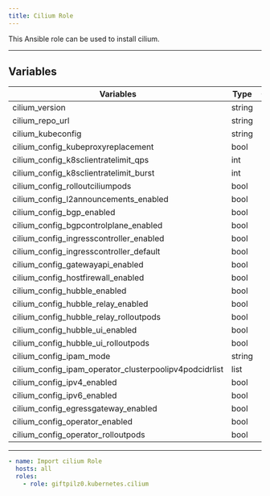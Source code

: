 ```yaml
---
title: Cilium Role
---
```


This Ansible role can be used to install cilium.

______________________________________________________________________

## Variables

| Variables                                              | Type   | Options | Defaults                  |
| ------------------------------------------------------ | ------ | ------- | ------------------------- |
| cilium_version                                         | string | ---     | 1.15.7                    |
| cilium_repo_url                                        | string | ---     | https://helm.cilium.io    |
| cilium_kubeconfig                                      | string | ---     | /etc/rancher/k3s/k3s.yaml |
| cilium_config_kubeproxyreplacement                     | bool   | ---     | false                     |
| cilium_config_k8sclientratelimit_qps                   | int    | ---     | 10                        |
| cilium_config_k8sclientratelimit_burst                 | int    | ---     | 20                        |
| cilium_config_rolloutciliumpods                        | bool   | ---     | false                     |
| cilium_config_l2announcements_enabled                  | bool   | ---     | false                     |
| cilium_config_bgp_enabled                              | bool   | ---     | false                     |
| cilium_config_bgpcontrolplane_enabled                  | bool   | ---     | false                     |
| cilium_config_ingresscontroller_enabled                | bool   | ---     | false                     |
| cilium_config_ingresscontroller_default                | bool   | ---     | false                     |
| cilium_config_gatewayapi_enabled                       | bool   | ---     | false                     |
| cilium_config_hostfirewall_enabled                     | bool   | ---     | false                     |
| cilium_config_hubble_enabled                           | bool   | ---     | true                      |
| cilium_config_hubble_relay_enabled                     | bool   | ---     | false                     |
| cilium_config_hubble_relay_rolloutpods                 | bool   | ---     | false                     |
| cilium_config_hubble_ui_enabled                        | bool   | ---     | true                      |
| cilium_config_hubble_ui_rolloutpods                    | bool   | ---     | false                     |
| cilium_config_ipam_mode                                | string | ---     | cluster-pool              |
| cilium_config_ipam_operator_clusterpoolipv4podcidrlist | list   | ---     | \[10.0.0.0/8\]            |
| cilium_config_ipv4_enabled                             | bool   | ---     | true                      |
| cilium_config_ipv6_enabled                             | bool   | ---     | false                     |
| cilium_config_egressgateway_enabled                    | bool   | ---     | false                     |
| cilium_config_operator_enabled                         | bool   | ---     | true                      |
| cilium_config_operator_rolloutpods                     | bool   | ---     | false                     |

______________________________________________________________________

```yaml
- name: Import cilium Role
  hosts: all
  roles:
    - role: giftpilz0.kubernetes.cilium
```
